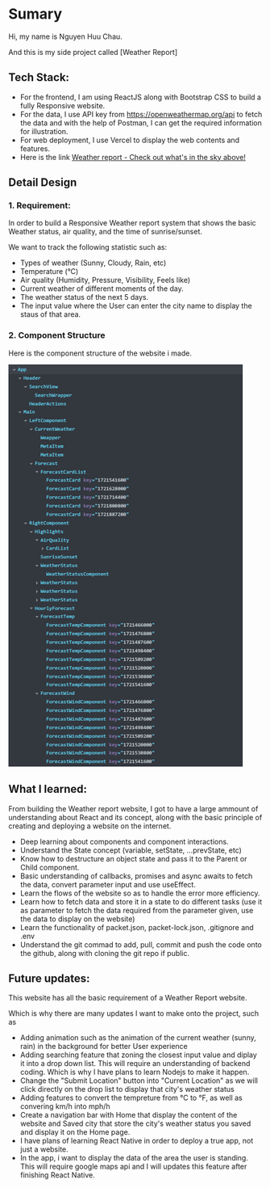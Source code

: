 # Sumary

Hi, my name is Nguyen Huu Chau.

And this is my side project called [Weather Report]

## Tech Stack:

- For the frontend, I am using ReactJS along with Bootstrap CSS to build a fully Responsive website.
- For the data, I use API key from https://openweathermap.org/api to fetch the data and with the help of Postman, I can get the required information for illustration.
- For web deployment, I use Vercel to display the web contents and features.
- Here is the link [Weather report - Check out what's in the sky above!]([https://weather-report-lemon-eta.vercel.app/])

## Detail Design

### 1. Requirement:
In order to build a Responsive Weather report system that shows the basic Weather status, air quality, and the time of sunrise/sunset.

We want to track the following statistic such as:
- Types of weather (Sunny, Cloudy, Rain, etc)
- Temperature (°C)
- Air quality (Humidity, Pressure, Visibility, Feels like)
- Current weather of different moments of the day.
- The weather status of the next 5 days.
- The input value where the User can enter the city name to display the staus of that area.

### 2. Component Structure
Here is the component structure of the website i made.

<img src="./ComponentStructure.png"></img>

## What I learned:

  From building the Weather report website, I got to have a large ammount of understanding about React and its concept, along with the basic principle of creating and deploying a website on the internet.

- Deep learning about components and component interactions.
- Understand the State concept (variable, setState, ...prevState, etc)
- Know how to destructure an object state and pass it to the Parent or Child component.
- Basic understanding of callbacks, promises and async awaits to fetch the data, convert parameter input and use useEffect.
- Learn the flows of the website so as to handle the error more efficiency.
- Learn how to fetch data and store it in a state to do different tasks (use it as parameter to fetch the data required from the parameter given, use the data to display on the website)
- Learn the functionality of packet.json, packet-lock.json, .gitignore and .env
- Understand the git commad to add, pull, commit and push the code onto the github, along with cloning the git repo if public.

## Future updates:

  This website has all the basic requirement of a Weather Report website.

  Which is why there are many updates I want to make onto the project, such as

- Adding animation such as the animation of the current weather (sunny, rain) in the background for better User experience
- Adding searching feature that zoning the closest input value and diplay it into a drop down list. This will require an understanding of backend coding. Which is why I have plans to learn Nodejs to make it happen.
- Change the "Submit Location" button into "Current Location" as we will click directly on the drop list to display that city's weather status
- Adding features to convert the tempreture from °C to °F, as well as convering km/h into mph/h
- Create a navigation bar with Home that display the content of the website and Saved city that store the city's weather status you saved and display it on the Home page.
- I have plans of learning React Native in order to deploy a true app, not just a website.
- In the app, i want to display the data of the area the user is standing. This will require google maps api and I will updates this feature after finishing React Native.
